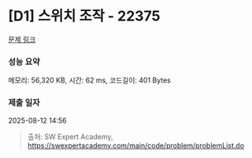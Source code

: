 # [D1] 스위치 조작 - 22375 

[문제 링크](https://swexpertacademy.com/main/code/problem/problemDetail.do?contestProbId=AZHA7Cn6ZgsDFAQP) 

### 성능 요약

메모리: 56,320 KB, 시간: 62 ms, 코드길이: 401 Bytes

### 제출 일자

2025-08-12 14:56



> 출처: SW Expert Academy, https://swexpertacademy.com/main/code/problem/problemList.do